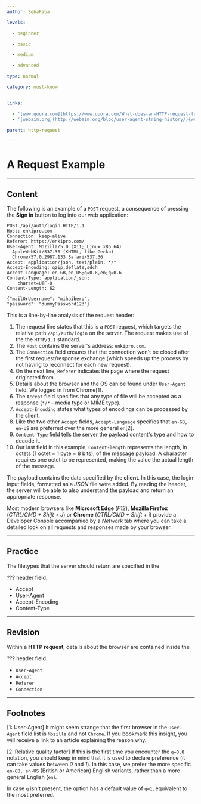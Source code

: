 ```yaml
---
author: SebaRaba

levels:

  - beginner

  - basic

  - medium

  - advanced

type: normal

category: must-know


links:

  - '[www.quora.com](https://www.quora.com/What-does-an-HTTP-request-looks-like){website}'
  - '[webaim.org](http://webaim.org/blog/user-agent-string-history/){website}'

parent: http-request

---
```


# A Request Example

---
## Content

The following is an example of a `POST` request, a consequence of pressing the **Sign in** button to log into our web application:
```text
POST /api/auth/login HTTP/1.1
Host: enkipro.com
Connection: keep-alive
Referer: https://enkipro.com/
User-Agent: Mozilla/5.0 (X11; Linux x86_64)
  AppleWebKit/537.36 (KHTML, like Gecko)
  Chrome/57.0.2987.133 Safari/537.36
Accept: application/json, text/plain, */*
Accept-Encoding: gzip,deflate,sdch
Accept-Language: en-GB,en-US;q=0.8,en;q=0.6
Content-Type: application/json;
    charset=UTF-8
Content-Length: 62

{"mailOrUsername": "mihaiberq",
"password": "dummyPassword123"}
```

This is a line-by-line analysis of the request header:

1. The request line states that this is a `POST` request, which targets the relative path `/api/auth/login` on the server. The request makes use of the the `HTTP/1.1` standard.
2. The `Host` contains the server's address: `enkipro.com`.
3. The `Connection` field ensures that the connection won't be closed after the first request/response exchange (which speeds up the process by not having to reconnect for each new request).
4. On the next line, `Referer` indicates the page where the request originated from.
5. Details about the browser and the OS can be found under `User-Agent` field. We logged in from Chrome[1].
6. The `Accept` field specifies that any type of file will be accepted as a response (`*/*` - media type or MIME type).
7. `Accept-Encoding` states what types of encodings can be processed by the client.
8. Like the two other `Accept` fields, `Accept-Language` specifies that `en-GB, en-US` are preferred over the more general `en`[2].
9. `Content-Type` field tells the server the payload content's type and how to decode it.
10. Our last field in this example, `Content-length` represents the length, in octets (1 octet = 1 byte = 8 bits), of the message payload. A character requires one octet to be represented, making the value the actual length of the message.

The payload contains the data specified by the **client**. In this case, the login input fields, formatted as a *JSON* file were added. By reading the header, the server will be able to also understand the payload and return an appropriate response.

Most modern browsers like **Microsoft Edge** (*F12*), **Mozilla Firefox** (*CTRL/CMD + Shift + J*) or **Chrome** (*CTRL/CMD + Shift + i*) provide a Developer Console accompanied by a *Network* tab where you can take a detailed look on all requests and responses made by your browser.

---
## Practice

The filetypes that the server should return are specified in the

??? header field.


* Accept
* User-Agent
* Accept-Encoding
* Content-Type

---
## Revision

Within a **HTTP request**, details about the browser are contained inside the

??? header field.


* `User-Agent`
* `Accept`
* `Referer`
* `Connection`

---
## Footnotes
[1: User-Agent]
It might seem strange that the first browser in the `User-Agent` field list is `Mozilla` and not `Chrome`. If you bookmark this insight, you will receive a link to an article explaining the reason why.

[2: Relative quality factor]
If this is the first time you encounter the `q=0.8` notation, you should keep in mind that it is used to declare preference (it can take values between *0* and *1*). In this case, we prefer the more specific `en-GB, en-US` (British or American) English variants, rather than a more general English (`en`).

In case `q` isn't present, the option has a default value of `q=1`, equivalent to the most preferred.
